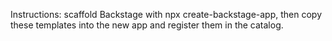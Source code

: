 Instructions: scaffold Backstage with npx create-backstage-app, then copy these templates into the new app and register them in the catalog.